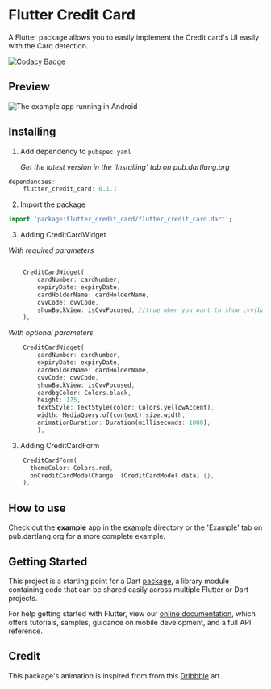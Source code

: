 # Flutter Credit Card

A Flutter package allows you to easily implement the Credit card's UI easily with the Card detection.

[![Codacy Badge](https://api.codacy.com/project/badge/Grade/e546818ff64e4883a18a920f6a1c091c)](https://www.codacy.com/app/reg_3/flutter_credit_card?utm_source=github.com&amp;utm_medium=referral&amp;utm_content=simformsolutions/flutter_credit_card&amp;utm_campaign=Badge_Grade)

## Preview

![The example app running in Android](https://github.com/erluxman/credit-card/blob/master/preview/preview.gif)

## Installing

1.  Add dependency to `pubspec.yaml`

    *Get the latest version in the 'Installing' tab on pub.dartlang.org*
    
```dart
dependencies:
    flutter_credit_card: 0.1.1
```

2.  Import the package
```dart
import 'package:flutter_credit_card/flutter_credit_card.dart';
```

3.  Adding CreditCardWidget

*With required parameters*
```dart

    CreditCardWidget(
        cardNumber: cardNumber,
        expiryDate: expiryDate, 
        cardHolderName: cardHolderName,
        cvvCode: cvvCode,
        showBackView: isCvvFocused, //true when you want to show cvv(back) view
    ),
```    
*With optional parameters*
```dart   
    CreditCardWidget(
        cardNumber: cardNumber,
        expiryDate: expiryDate,
        cardHolderName: cardHolderName,
        cvvCode: cvvCode,
        showBackView: isCvvFocused,
        cardbgColor: Colors.black,
        height: 175,
        textStyle: TextStyle(color: Colors.yellowAccent),
        width: MediaQuery.of(context).size.width,
        animationDuration: Duration(milliseconds: 1000),
        ),
``` 
3.  Adding CreditCardForm

```dart
    CreditCardForm(
      themeColor: Colors.red,
      onCreditCardModelChange: (CreditCardModel data) {},
    ),
```

## How to use
Check out the **example** app in the [example](example) directory or the 'Example' tab on pub.dartlang.org for a more complete example.

## Getting Started

This project is a starting point for a Dart
[package](https://flutter.dev/developing-packages/),
a library module containing code that can be shared easily across
multiple Flutter or Dart projects.

For help getting started with Flutter, view our 
[online documentation](https://flutter.dev/docs), which offers tutorials, 
samples, guidance on mobile development, and a full API reference.

## Credit

This package's animation is inspired from from this [Dribbble](https://dribbble.com/shots/2187649-Credit-card-Checkout-flow-AMEX) art.
